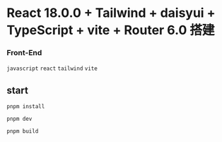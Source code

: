 # React 18.0.0 + Tailwind + daisyui + TypeScript + vite + Router 6.0 搭建

### Front-End

`javascript` `react` `tailwind` `vite`

## start

`pnpm install`

`pnpm dev`

`pnpm build`

